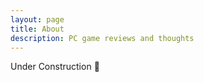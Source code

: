 ```yaml
---
layout: page
title: About
description: PC game reviews and thoughts
---
```

Under Construction :construction_worker:
